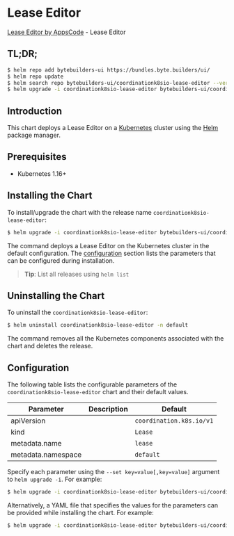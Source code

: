 # Lease Editor

[Lease Editor by AppsCode](https://byte.builders) - Lease Editor

## TL;DR;

```bash
$ helm repo add bytebuilders-ui https://bundles.byte.builders/ui/
$ helm repo update
$ helm search repo bytebuilders-ui/coordinationk8sio-lease-editor --version=v0.4.9
$ helm upgrade -i coordinationk8sio-lease-editor bytebuilders-ui/coordinationk8sio-lease-editor -n default --create-namespace --version=v0.4.9
```

## Introduction

This chart deploys a Lease Editor on a [Kubernetes](http://kubernetes.io) cluster using the [Helm](https://helm.sh) package manager.

## Prerequisites

- Kubernetes 1.16+

## Installing the Chart

To install/upgrade the chart with the release name `coordinationk8sio-lease-editor`:

```bash
$ helm upgrade -i coordinationk8sio-lease-editor bytebuilders-ui/coordinationk8sio-lease-editor -n default --create-namespace --version=v0.4.9
```

The command deploys a Lease Editor on the Kubernetes cluster in the default configuration. The [configuration](#configuration) section lists the parameters that can be configured during installation.

> **Tip**: List all releases using `helm list`

## Uninstalling the Chart

To uninstall the `coordinationk8sio-lease-editor`:

```bash
$ helm uninstall coordinationk8sio-lease-editor -n default
```

The command removes all the Kubernetes components associated with the chart and deletes the release.

## Configuration

The following table lists the configurable parameters of the `coordinationk8sio-lease-editor` chart and their default values.

|     Parameter      | Description |               Default               |
|--------------------|-------------|-------------------------------------|
| apiVersion         |             | <code>coordination.k8s.io/v1</code> |
| kind               |             | <code>Lease</code>                  |
| metadata.name      |             | <code>lease</code>                  |
| metadata.namespace |             | <code>default</code>                |


Specify each parameter using the `--set key=value[,key=value]` argument to `helm upgrade -i`. For example:

```bash
$ helm upgrade -i coordinationk8sio-lease-editor bytebuilders-ui/coordinationk8sio-lease-editor -n default --create-namespace --version=v0.4.9 --set apiVersion=coordination.k8s.io/v1
```

Alternatively, a YAML file that specifies the values for the parameters can be provided while
installing the chart. For example:

```bash
$ helm upgrade -i coordinationk8sio-lease-editor bytebuilders-ui/coordinationk8sio-lease-editor -n default --create-namespace --version=v0.4.9 --values values.yaml
```
